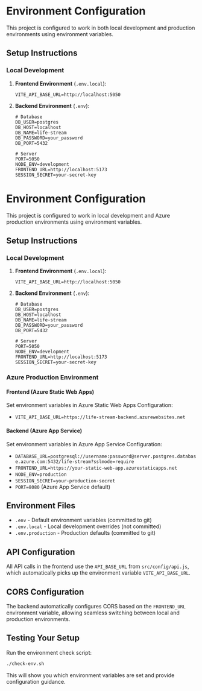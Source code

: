# Environment Configuration

This project is configured to work in both local development and production environments using environment variables.

## Setup Instructions

### Local Development

1. **Frontend Environment** (`.env.local`):

   ```env
   VITE_API_BASE_URL=http://localhost:5050
   ```

2. **Backend Environment** (`.env`):

   ```env
   # Database
   DB_USER=postgres
   DB_HOST=localhost
   DB_NAME=life-stream
   DB_PASSWORD=your_password
   DB_PORT=5432

   # Server
   PORT=5050
   NODE_ENV=development
   FRONTEND_URL=http://localhost:5173
   SESSION_SECRET=your-secret-key
   ```

# Environment Configuration

This project is configured to work in local development and Azure production environments using environment variables.

## Setup Instructions

### Local Development

1. **Frontend Environment** (`.env.local`):

   ```env
   VITE_API_BASE_URL=http://localhost:5050
   ```

2. **Backend Environment** (`.env`):

   ```env
   # Database
   DB_USER=postgres
   DB_HOST=localhost
   DB_NAME=life-stream
   DB_PASSWORD=your_password
   DB_PORT=5432

   # Server
   PORT=5050
   NODE_ENV=development
   FRONTEND_URL=http://localhost:5173
   SESSION_SECRET=your-secret-key
   ```

### Azure Production Environment

#### Frontend (Azure Static Web Apps)

Set environment variables in Azure Static Web Apps Configuration:

- `VITE_API_BASE_URL=https://life-stream-backend.azurewebsites.net`

#### Backend (Azure App Service)

Set environment variables in Azure App Service Configuration:

- `DATABASE_URL=postgresql://username:password@server.postgres.database.azure.com:5432/life-stream?sslmode=require`
- `FRONTEND_URL=https://your-static-web-app.azurestaticapps.net`
- `NODE_ENV=production`
- `SESSION_SECRET=your-production-secret`
- `PORT=8080` (Azure App Service default)

## Environment Files

- `.env` - Default environment variables (committed to git)
- `.env.local` - Local development overrides (not committed)
- `.env.production` - Production defaults (committed to git)

## API Configuration

All API calls in the frontend use the `API_BASE_URL` from `src/config/api.js`, which automatically picks up the environment variable `VITE_API_BASE_URL`.

## CORS Configuration

The backend automatically configures CORS based on the `FRONTEND_URL` environment variable, allowing seamless switching between local and production environments.

## Testing Your Setup

Run the environment check script:

```bash
./check-env.sh
```

This will show you which environment variables are set and provide configuration guidance.
